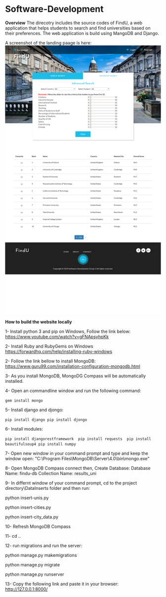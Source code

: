 # Software-Development

**Overview**
The direcotry includes the source codes of FindU, a web application that helps students to search and find universities based on their preferences. The web application is build using MangoDB and Django.

A screenshot of the landing paage is here:
![Screenshot](final.png)

**How to build the website locally**

1- Install python 3 and pip on Windows, Follow the link below: https://www.youtube.com/watch?v=gFNApsyhpKk

2- Install Ruby and RubyGems on Windows https://forwardhq.com/help/installing-ruby-windows

2- Follow the link bellow to install MongoDB: https://www.guru99.com/installation-configuration-mongodb.html

3- As you install MongoDB, MongoDG Compass will be automatically installed.

4- Open an commandline window and run the following command: 

`gem install mongo`

5- Install django and djongo: 

`pip install django
pip install djongo`

6- Install modules:

`pip install djangorestframework 
pip install requests 
pip install beautifulsoup4
pip install numpy`

7- Open new window in your command prompt and type and keep the window open: 
"C:\Program Files\MongoDB\Server\4.0\bin\mongo.exe"

8- Open MongoDB Compass connect then, Create Database: Database Name: findu-db Collection Name: results_uni

9- In differnt window of your command prompt, cd to the project directory\DataInserts folder and then run:

python insert-unis.py 

python insert-cities.py

python insert-city_data.py


10- Refresh MongoDB Compass

11- cd ..

12- run migrations and run the server:

python manage.py makemigrations 

python manage.py migrate 

python manage.py runserver

13- Copy the following link and paste it in your browser: http://127.0.0.1:8000/

